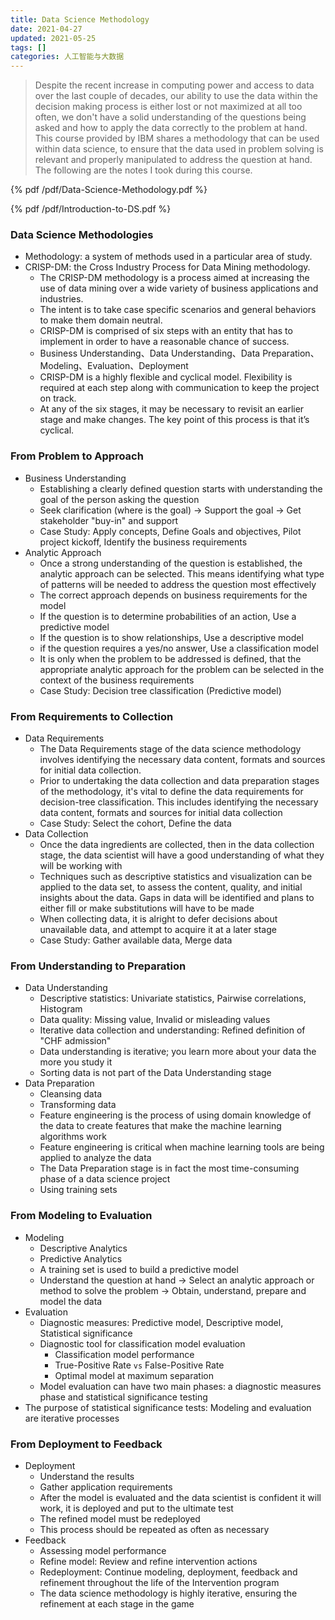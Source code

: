 ```yaml
---
title: Data Science Methodology
date: 2021-04-27
updated: 2021-05-25
tags: []
categories: 人工智能与大数据
---
```


> Despite the recent increase in computing power and access to data over the last couple of decades, our ability to use the data within the decision making process is either lost or not maximized at all too often, we don't have a solid understanding of the questions being asked and how to apply the data correctly to the problem at hand. This course provided by IBM shares a methodology that can be used within data science, to ensure that the data used in problem solving is relevant and properly manipulated to address the question at hand. The following are the notes I took during this course.

<!--more-->

{% pdf /pdf/Data-Science-Methodology.pdf %}

{% pdf /pdf/Introduction-to-DS.pdf %}

### Data Science Methodologies

- Methodology: a system of methods used in a particular area of study.
- CRISP-DM: the Cross Industry Process for Data Mining methodology.
  - The CRISP-DM methodology is a process aimed at increasing the use of data mining over a wide variety of business applications and industries. 
  - The intent is to take case specific scenarios and general behaviors to make them domain neutral. 
  - CRISP-DM is comprised of six steps with an entity that has to implement in order to have a reasonable chance of success.
  - Business Understanding、Data Understanding、Data Preparation、Modeling、Evaluation、Deployment
  - CRISP-DM is a highly flexible and cyclical model. Flexibility is required at each step along with communication to keep the project on track. 
  - At any of the six stages, it may be necessary to revisit an earlier stage and make changes. The key point of this process is that it’s cyclical.

### From Problem to Approach

- Business Understanding
  - Establishing a clearly defined question starts with understanding the goal of the person asking the question
  - Seek clarification (where is the goal) -> Support the goal -> Get stakeholder "buy-in" and support
  - Case Study: Apply concepts, Define Goals and objectives, Pilot project kickoff, Identify the business requirements
- Analytic Approach
  - Once a strong understanding of the question is established, the analytic approach can be selected. This means identifying what type of patterns will be needed to address the question most effectively
  - The correct approach depends on business requirements for the model
  - If the question is to determine probabilities of an action, Use a predictive model 
  - If the question is to show relationships, Use a descriptive model
  - if the question requires a yes/no answer, Use a classification model
  - It is only when the problem to be addressed is defined, that the appropriate analytic approach for the problem can be selected in the context of the business requirements
  - Case Study: Decision tree classification (Predictive model)

### From Requirements to Collection

- Data Requirements
  - The Data Requirements stage of the data science methodology involves identifying the necessary data content, formats and sources for initial data collection.
  - Prior to undertaking the data collection and data preparation stages of the methodology, it's vital to define the data requirements for decision-tree classification. This includes identifying the necessary data content, formats and sources for initial data collection
  - Case Study: Select the cohort, Define the data
- Data Collection
  - Once the data ingredients are collected, then in the data collection stage, the data scientist will have a good understanding of what they will be working with
  - Techniques such as descriptive statistics and visualization can be applied to the data set, to assess the content, quality, and initial insights about the data. Gaps in data will be identified and plans to either fill or make substitutions will have to be made
  - When collecting data, it is alright to defer decisions about unavailable data, and attempt to acquire it at a later stage
  - Case Study: Gather available data, Merge data

### From Understanding to Preparation 

- Data Understanding
  - Descriptive statistics: Univariate statistics, Pairwise correlations, Histogram
  - Data quality: Missing value, Invalid or misleading values
  - Iterative data collection and understanding: Refined definition of "CHF admission"
  - Data understanding is iterative; you learn more about your data the more you study it
  - Sorting data is not part of the Data Understanding stage
- Data Preparation
  - Cleansing data
  - Transforming data
  - Feature engineering is the process of using domain knowledge of the data to create features that make the machine learning algorithms work
  - Feature engineering is critical when machine learning tools are being applied to analyze the data
  - The Data Preparation stage is in fact the most time-consuming phase of a data science project
  - Using training sets

### From Modeling to Evaluation

- Modeling
  - Descriptive Analytics
  - Predictive Analytics
  - A training set is used to build a predictive model
  - Understand the question at hand -> Select an analytic approach or method to solve the problem -> Obtain, understand, prepare and model the data
- Evaluation
  - Diagnostic measures: Predictive model, Descriptive model, Statistical significance
  - Diagnostic tool for classification model evaluation
    - Classification model performance 
    - True-Positive Rate `vs` False-Positive Rate
    - Optimal model at maximum separation
  - Model evaluation can have two main phases: a diagnostic measures phase and statistical significance testing
- The purpose of statistical significance tests: Modeling and evaluation are iterative processes

### From Deployment to Feedback

- Deployment
  - Understand the results
  - Gather application requirements
  - After the model is evaluated and the data scientist is confident it will work, it is deployed and put to the ultimate test
  - The refined model must be redeployed
  - This process should be repeated as often as necessary
- Feedback
  - Assessing model performance
  - Refine model: Review and refine intervention actions
  - Redeployment: Continue modeling, deployment, feedback and refinement throughout the life of the Intervention program
  - The data science methodology is highly iterative, ensuring the refinement at each stage in the game


